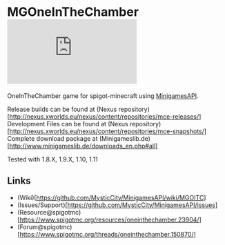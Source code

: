 MGOneInTheChamber [![Build Status](http://www.minigameslib.de/build.php?app=OneInTheChamber&major=1)](http://www.minigameslib.de/buildref.php?app=OneInTheChamber&major=1)
=======

OneInTheChamber game for spigot-minecraft using [MinigamesAPI](https://github.com/MysticCity/MinigamesAPI).

Release builds can be found at (Nexus repository)[http://nexus.xworlds.eu/nexus/content/repositories/mce-releases/]
Development Files can be found at (Nexus repository)[http://nexus.xworlds.eu/nexus/content/repositories/mce-snapshots/]
Complete download package at (Minigameslib.de)[http://www.minigameslib.de/downloads_en.php#all]

Tested with 1.8.X, 1.9.X, 1.10, 1.11

Links
--------

- (Wiki)[https://github.com/MysticCity/MinigamesAPI/wiki/MGOITC]
- (Issues/Support)[https://github.com/MysticCity/MinigamesAPI/issues]
- (Resource@spigotmc)[https://www.spigotmc.org/resources/oneinthechamber.23904/]
- (Forum@spigotmc)[https://www.spigotmc.org/threads/oneinthechamber.150870/]
